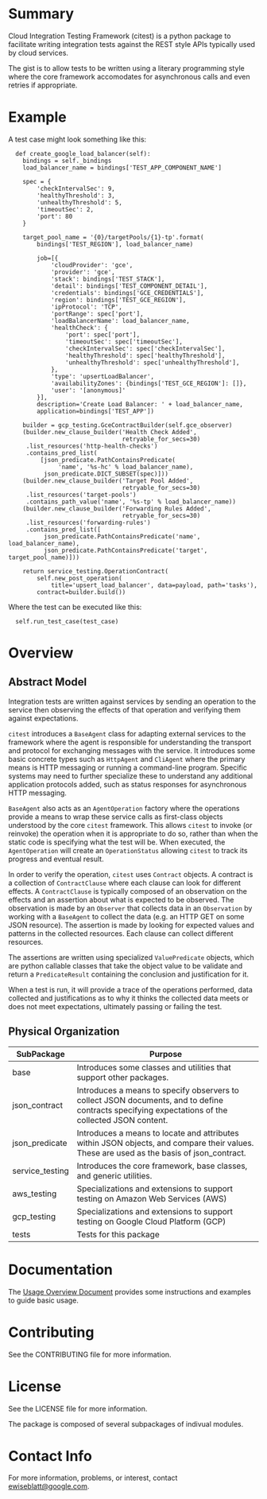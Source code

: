 # Summary
Cloud Integration Testing Framework (citest) is a python package to facilitate
writing integration tests against the REST style APIs typically used by
cloud services.

The gist is to allow tests to be written using a literary programming style
where the core framework accomodates for asynchronous calls and even retries
if appropriate.


# Example
A test case might look something like this:

```
  def create_google_load_balancer(self):
    bindings = self._bindings
    load_balancer_name = bindings['TEST_APP_COMPONENT_NAME']

    spec = {
        'checkIntervalSec': 9,
        'healthyThreshold': 3,
        'unhealthyThreshold': 5,
        'timeoutSec': 2,
        'port': 80
    }

    target_pool_name = '{0}/targetPools/{1}-tp'.format(
        bindings['TEST_REGION'], load_balancer_name)

        job=[{
            'cloudProvider': 'gce',
            'provider': 'gce',
            'stack': bindings['TEST_STACK'],
            'detail': bindings['TEST_COMPONENT_DETAIL'],
            'credentials': bindings['GCE_CREDENTIALS'],
            'region': bindings['TEST_GCE_REGION'],
            'ipProtocol': 'TCP',
            'portRange': spec['port'],
            'loadBalancerName': load_balancer_name,
            'healthCheck': {
                'port': spec['port'],
                'timeoutSec': spec['timeoutSec'],
                'checkIntervalSec': spec['checkIntervalSec'],
                'healthyThreshold': spec['healthyThreshold'],
                'unhealthyThreshold': spec['unhealthyThreshold'],
            },
            'type': 'upsertLoadBalancer',
            'availabilityZones': {bindings['TEST_GCE_REGION']: []},
            'user': '[anonymous]'
        }],
        description='Create Load Balancer: ' + load_balancer_name,
        application=bindings['TEST_APP'])

    builder = gcp_testing.GceContractBuilder(self.gce_observer)
    (builder.new_clause_builder('Health Check Added',
                                retryable_for_secs=30)
     .list_resources('http-health-checks')
     .contains_pred_list(
         [json_predicate.PathContainsPredicate(
              'name', '%s-hc' % load_balancer_name),
          json_predicate.DICT_SUBSET(spec)]))
    (builder.new_clause_builder('Target Pool Added',
                                retryable_for_secs=30)
     .list_resources('target-pools')
     .contains_path_value('name', '%s-tp' % load_balancer_name))
    (builder.new_clause_builder('Forwarding Rules Added',
                                retryable_for_secs=30)
     .list_resources('forwarding-rules')
     .contains_pred_list([
          json_predicate.PathContainsPredicate('name', load_balancer_name),
          json_predicate.PathContainsPredicate('target', target_pool_name)]))

    return service_testing.OperationContract(
        self.new_post_operation(
            title='upsert_load_balancer', data=payload, path='tasks'),
        contract=builder.build())

```


Where the test can be executed like this:

```
  self.run_test_case(test_case)
```


# Overview

## Abstract Model

Integration tests are written against services by sending an operation to
the service then observing the effects of that operation and verifying them
against expectations.

`citest` introduces a `BaseAgent` class for adapting external services
to the framework where the agent is responsible for understanding the
transport and protocol for exchanging messages with the service. It introduces
some basic concrete types such as `HttpAgent` and `CliAgent` where the primary
means is HTTP messaging or running a command-line program. Specific systems
may need to further specialize these to understand any additional application
protocols added, such as status responses for asynchronous HTTP messaging.

`BaseAgent` also acts as an `AgentOperation` factory where the operations
provide a means to wrap these service calls as first-class objects understood
by the core `citest` framework. This allows `citest` to invoke (or reinvoke)
the operation when it is appropriate to do so, rather than when the static code
is specifying what the test will be. When executed, the `AgentOperation` will
create an `OperationStatus` allowing `citest` to track its progress and
eventual result.

In order to verify the operation, `citest` uses `Contract` objects. A contract
is a collection of `ContractClause` where each clause can look for different
effects. A `ContractClause` is typically composed of an observation on the
effects and an assertion about what is expected to be observed. The observation
is made by an `Observer` that collects data in an `Observation` by working with
a `BaseAgent` to collect the data (e.g. an HTTP GET on some
JSON resource). The assertion is made by looking for expected values and
patterns in the collected resources. Each clause can collect different
resources.

The assertions are written using specialized `ValuePredicate` objects, which
are python callable classes that take the object value to be validate and return
a `PredicateResult` containing the conclusion and justification for it.

When a test is run, it will provide a trace of the operations performed,
data collected and justifications as to why it thinks the collected data
meets or does not meet expectations, ultimately passing or failing the test.



## Physical Organization

SubPackage | Purpose
-------|--------
base | Introduces some classes and utilities that support other packages.
json_contract | Introduces a means to specify observers to collect JSON documents, and to define contracts specifying expectations of the collected JSON content.
json_predicate | Introduces a means to locate and attributes within JSON objects, and compare their values. These are used as the basis of json_contract.
service_testing | Introduces the core framework, base classes, and generic utilities.
aws_testing | Specializations and extensions to support testing on Amazon Web Services (AWS)
gcp_testing | Specializations and extensions to support testing on Google Cloud Platform (GCP)
tests | Tests for this package


# Documentation

The [Usage Overview Document](overview.md) provides some instructions and examples
to guide basic usage.


# Contributing

See the CONTRIBUTING file for more information.


# License

See the LICENSE file for more information.

The package is composed of several subpackages of indivual modules.


# Contact Info

For more information, problems, or interest, contact ewiseblatt@google.com.

